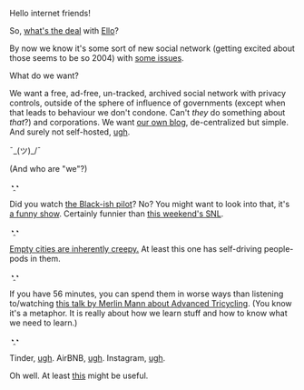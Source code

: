 Hello internet friends!

So, [what's the deal](http://mentalfloss.com/article/59044/whats-deal-whats-deal-did-seinfeld-actually-say-it) with [Ello](http://ello.co)? 

By now we know it's some sort of new social network (getting excited about those seems to be so 2004) with [some issues](https://ello.co/waxpancake/post/oy73kFfDdhOPh8Jv9z9pFA).

What do we want?

We want a free, ad-free, un-tracked, archived social network with privacy controls, outside of the sphere of influence of governments (except when that leads to behaviour we don't condone. Can't *they* do something about *that*?) and corporations. We want [our own blog](https://twitter.com/anotherny/status/515564673782276096), de-centralized but simple.
And surely not self-hosted, [ugh](http://en.wikipedia.org/wiki/Shellshock_(software_bug)).

¯\_(ツ)_/¯

(And who are "we"?)

◔̯◔

Did you watch [the Black-ish pilot](http://blogs.wsj.com/speakeasy/2014/09/24/the-creator-of-black-ish-on-his-new-show-stereotypes-and-cosby/)? No? You might want to look into that, it's [a funny show](http://www.avclub.com/tvclub/black-ish-pilot-209666). Certainly funnier than [this weekend's SNL](http://fanfare.metafilter.com/948/Saturday-Night-Live-Chris-Pratt-and-Ariana-Grande).

◔̯◔

[Empty cities are inherently creepy.](http://www.fastcoexist.com/3035446/eerie-video-shows-masdar-city-the-sustainable-city-of-the-future-has-no-one-in-it) At least this one has self-driving people-pods in them.

◔̯◔

If you have 56 minutes, you can spend them in worse ways than listening to/watching [this talk by Merlin Mann about Advanced Tricycling](http://youtu.be/zR6e-mnvhv8). (You know it's a metaphor. It is really about how we learn stuff and how to know what we need to learn.)

◔̯◔

Tinder, [ugh](https://medium.com/matter/how-swipe-culture-is-tinderizing-our-lives-50bd8b16131e). AirBNB, [ugh](http://nymag.com/news/features/airbnb-in-new-york-debate-2014-9/). Instagram, [ugh](http://www.dailydot.com/technology/hyperlapse-selfies/).

Oh well. At least [this](http://www.bonernoise.com/) might be useful.